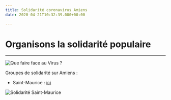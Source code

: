 ```yaml
---
title: Solidarité coronavirus Amiens
date: 2020-04-21T10:32:39.000+00:00

---
```

# Organisons la solidarité populaire

***

![](/images/solidaritecoronavirusamiens.jpg "Que faire face au Virus ?")

Groupes de solidarité sur Amiens :

* Saint-Maurice : [ici](https://www.facebook.com/groups/451423228935807/requests/?hoist_pending_member_ids_suggested_order=348722452362094&notif_id=1587414835162850&notif_t=group_r2j)

![](/images/90235282_113077960321192_2340935318678536192_o.jpg "Solidarité Saint-Maurice")